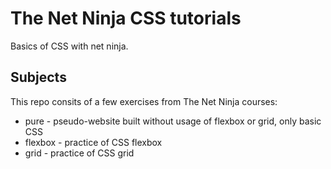 # The Net Ninja CSS tutorials
Basics of CSS with net ninja.

## Subjects
This repo consits of a few exercises from The Net Ninja courses:
* pure - pseudo-website built without usage of flexbox or grid, only basic CSS
* flexbox - practice of CSS flexbox
* grid - practice of CSS grid

